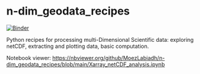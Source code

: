 # n-dim_geodata_recipes
[![Binder](https://mybinder.org/badge_logo.svg)](https://mybinder.org/v2/gh/MoezLabiadh/n-dim_geodata_recipes/main?labpath=Xarray_netCDF_analysis.ipynb)

Python recipes for processing multi-Dimensional Scientific data: exploring netCDF, extracting and plotting data, basic computation.

Notebook viewer: https://nbviewer.org/github/MoezLabiadh/n-dim_geodata_recipes/blob/main/Xarray_netCDF_analysis.ipynb
